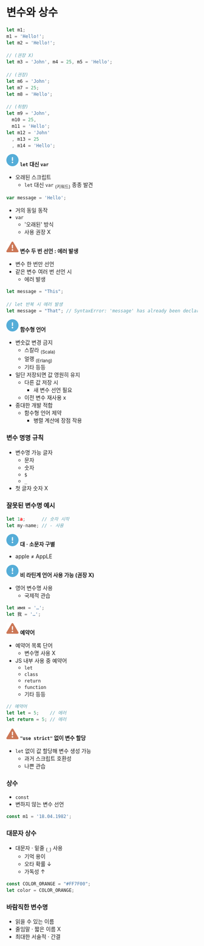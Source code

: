변수와 상수
==========

```javascript
let m1;
m1 = 'Hello!';
let m2 = 'Hello!';

// (권장 X)
let m3 = 'John', m4 = 25, m5 = 'Hello';

// (권장)
let m6 = 'John';
let m7 = 25;
let m8 = 'Hello';

// (취향)
let m9 = 'John',
  m10 = 25,
  m11 = 'Hello';
let m12 = 'John'
  , m13 = 25
  , m14 = 'Hello';
```

<img class="icon" src="../../images/commons/icons/circle-exclamation-solid.svg" /> **`let` 대신 `var`**

- 오래된 스크립트
  - `let` 대신 `var` <sub>(키워드)</sub> 종종 발견
```javascript
var message = 'Hello';
```
- 거의 동일 동작
- `var`
  - '오래된' 방식
  - 사용 권장 X

<img class="icon" src="../../images/commons/icons/triangle-exclamation-solid.svg" /> **변수 두 번 선언 : 에러 발생**

- 변수 한 번만 선언
- 같은 변수 여러 번 선언 시
  - 에러 발생
```javascript
let message = "This";

// let 반복 시 에러 발생
let message = "That"; // SyntaxError: 'message' has already been declared
```

<img class="icon" src="../../images/commons/icons/circle-exclamation-solid.svg" /> **함수형 언어**

- 변숫값 변경 금지
  - 스칼라 <sub>(Scala)</sub>
  - 얼랭 <sub>(Erlang)</sub>
  - 기타 등등
- 일단 저장되면 값 영원히 유지
  - 다른 값 저장 시
    - 새 변수 선언 필요
  - 이전 변수 재사용 x
- 중대한 개발 적합
  - 함수형 언어 제약
    - 병렬 계산에 장점 작용

### 변수 명명 규칙
- 변수명 가능 글자
  - 문자
  - 숫자
  - `$`
  - `_`
- 첫 글자 숫자 X

### 잘못된 변수명 예시
```javascript
let 1a;      // 숫자 시작
let my-name; // - 사용
```

<img class="icon" src="../../images/commons/icons/circle-exclamation-solid.svg" /> **대 · 소문자 구별**

- apple ≠ AppLE

<img class="icon" src="../../images/commons/icons/circle-exclamation-solid.svg" /> **비 라틴계 언어 사용 가능 (권장 X)**

- 영어 변수명 사용
  - 국제적 관습
```javascript
let имя = '…';
let 我 = '…';
```

<img class="icon" src="../../images/commons/icons/triangle-exclamation-solid.svg" /> **예약어**

- 예약어 목록 단어
  - 변수명 사용 X
- JS 내부 사용 중 예약어
  - `let`
  - `class`
  - `return`
  - `function`
  - 기타 등등
```javascript
// 예약어
let let = 5;    // 에러
let return = 5; // 에러
```

<img class="icon" src="../../images/commons/icons/triangle-exclamation-solid.svg" /> **`"use strict"` 없이 변수 할당**

- `let` 없이 값 할당해 변수 생성 가능
  - 과거 스크립트 호환성
  - 나쁜 관습

### 상수
- `const`
- 변하지 않는 변수 선언
```javascript
const m1 = '18.04.1982';
```

### 대문자 상수
- 대문자 · 밑줄 <sub>(`_`)</sub> 사용
  - 기억 용이
  - 오타 확률 ↓
  - 가독성 ↑
```javascript
const COLOR_ORANGE = "#FF7F00";
let color = COLOR_ORANGE;
```

### 바람직한 변수명
- 읽을 수 있는 이름
- 줄임말 · 짧은 이름 X
- 최대한 서술적 · 간결

